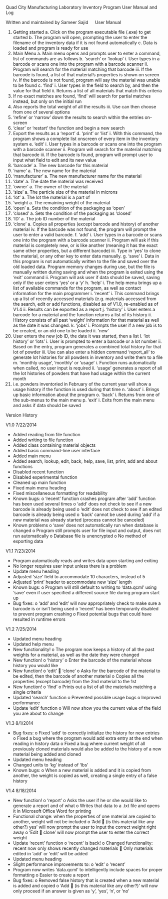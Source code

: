 Quad City Manufacturing Laboratory Inventory Program
User Manual and Log

 

Written and maintained by
Sameer Sajid
 
User Manual
1.	Getting started
a.	Click on the program executable file (.exe) to get started
b.	The program will open, prompting the user to enter the filename of the inventory data if it is not found automatically
c.	Data is loaded and program is ready for use
2.	Main Menu
a.	Main menu opens and prompts user to enter a command, list of commands are as follows
b.	‘search’ or ‘lookup’
i.	User types in a barcode or scans one into the program with a barcode scanner
ii.	Program will search for the material matching that barcode
iii.	If the barcode is found, a list of that material’s properties is shown on screen
iv.	If the barcode is not found, program will say the material was unable to be found
c.	‘find’
i.	User types in the field to search by, and then the value for that field
ii.	Returns a list of all materials that match this criteria
1.	If no exact matches are found, ‘find’ will search for partial matches instead, but only on the initial run
2.	Also reports the total weight of all the results
iii.	Use can then choose from one of several options
1.	‘refine’ or ‘narrow’ down the results to search within the entries on-screen
2.	‘clear’ or ‘restart’ the function and begin a new search
3.	Export the results as a ‘report’ 
d.	‘print’ or ‘list’
i.	With this command, the program shows a complete list onscreen of every item in the inventory system
e.	‘edit’
i.	User types in a barcode or scans one into the program with a barcode scanner
ii.	Program will search for the material matching that barcode
iii.	If the barcode is found, program will prompt user to input what field to edit and its new value
1.	‘barcode’
a.	The new barcode for this material
2.	‘name’
a.	The new name for the material
3.	‘manufacturer’
a.	The new manufacturer name for the material
4.	‘date’
a.	The date the material was received
5.	‘owner’
a.	The owner of the material
6.	‘size’
a.	The particle size of the material in microns
7.	‘lot’
a.	The lot the material is a part of
8.	‘weight
a.	The remaining weight of the material
9.	‘open’
a.	Sets the condition of the packaging as ‘open’
10.	‘closed’
a.	Sets the condition of the packaging as ‘closed’
11.	‘ID’
a.	The job ID number of the material
12.	‘clone’
a.	Copies all properties (except barcode and history) of another material
iv.	If the barcode was not found, the program will prompt the user to enter a valid barcode.
f.	‘add’
i.	User types in a barcode or scans one into the program with a barcode scanner
ii.	Program will ask if this material is completely new, or is like another (meaning it has the exact same other properties, but a different barcode)
iii.	Type in ‘yes’ to clone the material, or any other key to enter data manually.
g.	‘save’
i.	Data in this program is not automatically written to the file and saved over the old loaded data. Program memory changes during use, but the file is manually written during saving and when the program is exited using the ‘exit’ command
ii.	Program will ask user if data should be saved, saving only if the user enters ‘yes’ or a ‘y’
h.	‘help’
i.	The help menu brings up a list of available commands for the program, as well as contact information for the main programmer
i.	‘recent’
i.	This command brings up a list of recently accessed materials (e.g. materials accessed from the search, edit or add functions, disabled as of V1.0, re-enabled as of V1.4
ii.	Results can be exported as a report
j.	‘history’
i.	User enters a barcode for a material and the function returns a list of its history
ii.	History consists of all past ‘weight’ information for that material as well as the date it was changed.
k.	‘jobs’
i.	Prompts the user if a new job is to be created, or an old one to be loaded
ii.	‘new’
1.	User enters the new job ID, the date it was started, then a list
l.	‘lot history’ or ‘lots’
i.	User is prompted to enter a barcode or a lot number
ii.	Based on the entry, program generates a combined total history for that lot of powder
iii.	Use can also enter a hidden command ‘report_all’ to generate lot histories for all powders in inventory and write them to a file
m.	‘monthly usage’, ‘monthly’ or ‘usage’
i.	Function runs automatically when called, no user input is required
ii.	‘usage’ generates a report of all the lot histories of powders that have had usage within the current month
1.	i.e. powders inventoried in February of the current year will show a usage history if the function is used during that time
n.	‘about’
i.	Brings up basic information about the program
o.	‘back’
i.	Returns from one of the sub-menus to the main menu
p.	‘exit’
i.	Exits from the main menu and asks if data should be saved

Version History

V1.0 7/22/2014
-	Added reading from file function
-	Added writing to file function
-	Added class containing material objects
-	Added basic command-line user interface
-	Added main menu
-	Added search, lookup, edit, back, help, save, list, print, add and about functions
-	Disabled recent function
-	Disabled experimental function
-	Cleaned up main function
-	Fixed main menu heading
-	Fixed miscellaneous formatting for readability
-	Known bugs:
o	‘recent’ function crashes program after ‘add’ function has been used several times
o	‘add’ does not check to see if a new barcode is already being used
o	‘edit’ does not check to see if an edited barcode is already being used
o	‘back’ cannot be used during ‘add’ if a new material was already started (process cannot be canceled)
-	Known problems
o	‘save’ does not automatically run when database is changed
o	Program still prompts user for file input and output, does not run automatically
o	Database file is unencrypted
o	No method of exporting data

V1.1 7/23/2014
-	Program automatically reads and writes data upon starting and exiting
-	No longer requires user input unless there is a problem
-	Update menu heading
-	Adjusted ‘size’ field to accommodate 10 characters, instead of 5
-	Adjusted ‘print’ header to accommodate new ‘size’ length
-	Known bugs:
o	Program will still default to writing to ‘data.qcml’ using ‘save’ even if user specified a different source file during program start up
-	Bug fixes:
o	‘add’ and ‘edit’ will now appropriately check to make sure a barcode is or isn’t being used
o	‘recent’ has been temporarily disabled to prevent program crashing
o	Fixed potential bugs that could have resulted in runtime errors


V1.2 7/25/2014
-	Updated menu heading
-	Updated help menu
-	New functionality!
o	The program now keeps a history of all the past weights for a material, as well as the date they were changed
-	New function!
o	‘history’
o	Enter the barcode of the material whose history you would like
-	New function!
o	‘edit’  ‘clone’
o	Asks for the barcode of the material to be edited, then the barcode of another material
o	Copies all the properties (except barcode) from the 2nd material to the 1st
-	New function!
o	‘find’
o	Prints out a list of all the materials matching a single criteria
-	Updated ‘search’ function
o	Prevented possible usage bugs
o	Improved performance
-	Update ‘edit’ function
o	Will now show you the current value of the field you are about to change

V1.3 8/1/2014
-	Bug fixes:
o	Fixed ‘add’ to correctly initialize the history for new entries
o	Fixed a bug where the program would add extra entry at the end when reading in history data
o	Fixed a bug where current weight of all previously cloned materials would also be added to the history of a new material being added and cloned
-	Updated menu heading
-	Changed units to ‘kg’ instead of ‘lbs’
-	Known bugs:
o	When a new material is added and it is copied from another, the weight is copied as well, creating a single entry of a false history

V1.4 8/18/2014
-	New function!
o	‘report’
o	Asks the user if he or she would like to generate a report and of what
o	Writes that data to a .txt file and opens it in Microsoft Office Word for printing
-	Functional change: when the properties of one material are copied to another, weight will not be included
o	‘Add  (is this material like any other?) yes’ will now prompt the user to input the correct weight right away
o	‘Edit  clone’ will now prompt the user to enter the correct weight
-	Update ‘recent’ function
o	‘recent’ is back!
o	Changed functionality: recent now only shows recently changed materials
	Only materials edited in ‘add’ or ‘edit’ will be added
-	Updated menu heading
-	Slight performance improvements to:
o	‘edit’
o	‘recent’
-	Program now writes ‘data.qcml’ to intelligently include spaces for proper formatting
o	Easier to create a report
-	Bug fixes:
o	Removed false history that is created when a new material is added and copied
o	‘Add  (is this material like any other?)’ will now only proceed if an answer is given as ‘y’, ‘yes’, ‘n’, or ‘no’


